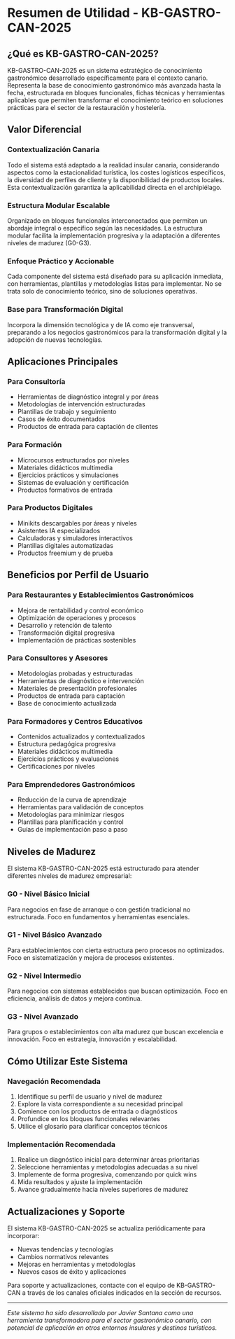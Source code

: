 # Resumen de Utilidad - KB-GASTRO-CAN-2025

## ¿Qué es KB-GASTRO-CAN-2025?

KB-GASTRO-CAN-2025 es un sistema estratégico de conocimiento gastronómico desarrollado específicamente para el contexto canario. Representa la base de conocimiento gastronómico más avanzada hasta la fecha, estructurada en bloques funcionales, fichas técnicas y herramientas aplicables que permiten transformar el conocimiento teórico en soluciones prácticas para el sector de la restauración y hostelería.

## Valor Diferencial

### Contextualización Canaria
Todo el sistema está adaptado a la realidad insular canaria, considerando aspectos como la estacionalidad turística, los costes logísticos específicos, la diversidad de perfiles de cliente y la disponibilidad de productos locales. Esta contextualización garantiza la aplicabilidad directa en el archipiélago.

### Estructura Modular Escalable
Organizado en bloques funcionales interconectados que permiten un abordaje integral o específico según las necesidades. La estructura modular facilita la implementación progresiva y la adaptación a diferentes niveles de madurez (G0-G3).

### Enfoque Práctico y Accionable
Cada componente del sistema está diseñado para su aplicación inmediata, con herramientas, plantillas y metodologías listas para implementar. No se trata solo de conocimiento teórico, sino de soluciones operativas.

### Base para Transformación Digital
Incorpora la dimensión tecnológica y de IA como eje transversal, preparando a los negocios gastronómicos para la transformación digital y la adopción de nuevas tecnologías.

## Aplicaciones Principales

### Para Consultoría
- Herramientas de diagnóstico integral y por áreas
- Metodologías de intervención estructuradas
- Plantillas de trabajo y seguimiento
- Casos de éxito documentados
- Productos de entrada para captación de clientes

### Para Formación
- Microcursos estructurados por niveles
- Materiales didácticos multimedia
- Ejercicios prácticos y simulaciones
- Sistemas de evaluación y certificación
- Productos formativos de entrada

### Para Productos Digitales
- Minikits descargables por áreas y niveles
- Asistentes IA especializados
- Calculadoras y simuladores interactivos
- Plantillas digitales automatizadas
- Productos freemium y de prueba

## Beneficios por Perfil de Usuario

### Para Restaurantes y Establecimientos Gastronómicos
- Mejora de rentabilidad y control económico
- Optimización de operaciones y procesos
- Desarrollo y retención de talento
- Transformación digital progresiva
- Implementación de prácticas sostenibles

### Para Consultores y Asesores
- Metodologías probadas y estructuradas
- Herramientas de diagnóstico e intervención
- Materiales de presentación profesionales
- Productos de entrada para captación
- Base de conocimiento actualizada

### Para Formadores y Centros Educativos
- Contenidos actualizados y contextualizados
- Estructura pedagógica progresiva
- Materiales didácticos multimedia
- Ejercicios prácticos y evaluaciones
- Certificaciones por niveles

### Para Emprendedores Gastronómicos
- Reducción de la curva de aprendizaje
- Herramientas para validación de conceptos
- Metodologías para minimizar riesgos
- Plantillas para planificación y control
- Guías de implementación paso a paso

## Niveles de Madurez

El sistema KB-GASTRO-CAN-2025 está estructurado para atender diferentes niveles de madurez empresarial:

### G0 - Nivel Básico Inicial
Para negocios en fase de arranque o con gestión tradicional no estructurada. Foco en fundamentos y herramientas esenciales.

### G1 - Nivel Básico Avanzado
Para establecimientos con cierta estructura pero procesos no optimizados. Foco en sistematización y mejora de procesos existentes.

### G2 - Nivel Intermedio
Para negocios con sistemas establecidos que buscan optimización. Foco en eficiencia, análisis de datos y mejora continua.

### G3 - Nivel Avanzado
Para grupos o establecimientos con alta madurez que buscan excelencia e innovación. Foco en estrategia, innovación y escalabilidad.

## Cómo Utilizar Este Sistema

### Navegación Recomendada
1. Identifique su perfil de usuario y nivel de madurez
2. Explore la vista correspondiente a su necesidad principal
3. Comience con los productos de entrada o diagnósticos
4. Profundice en los bloques funcionales relevantes
5. Utilice el glosario para clarificar conceptos técnicos

### Implementación Recomendada
1. Realice un diagnóstico inicial para determinar áreas prioritarias
2. Seleccione herramientas y metodologías adecuadas a su nivel
3. Implemente de forma progresiva, comenzando por quick wins
4. Mida resultados y ajuste la implementación
5. Avance gradualmente hacia niveles superiores de madurez

## Actualizaciones y Soporte

El sistema KB-GASTRO-CAN-2025 se actualiza periódicamente para incorporar:
- Nuevas tendencias y tecnologías
- Cambios normativos relevantes
- Mejoras en herramientas y metodologías
- Nuevos casos de éxito y aplicaciones

Para soporte y actualizaciones, contacte con el equipo de KB-GASTRO-CAN a través de los canales oficiales indicados en la sección de recursos.

---

*Este sistema ha sido desarrollado por Javier Santana como una herramienta transformadora para el sector gastronómico canario, con potencial de aplicación en otros entornos insulares y destinos turísticos.*
